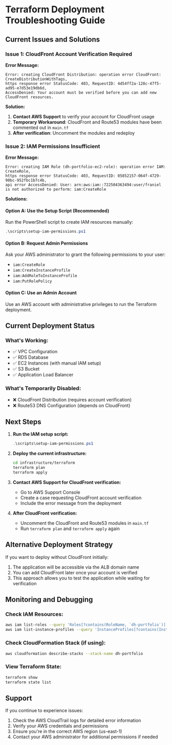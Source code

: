 # Terraform Deployment Troubleshooting Guide

## Current Issues and Solutions

### Issue 1: CloudFront Account Verification Required

**Error Message:**

```
Error: creating CloudFront Distribution: operation error CloudFront: CreateDistributionWithTags,
https response error StatusCode: 403, RequestID: 4d54ff2a-128c-47f5-ad95-e7d53e19db6d,
AccessDenied: Your account must be verified before you can add new CloudFront resources.
```

**Solution:**

1. **Contact AWS Support** to verify your account for CloudFront usage
2. **Temporary Workaround**: CloudFront and Route53 modules have been commented out in `main.tf`
3. **After verification**: Uncomment the modules and redeploy

### Issue 2: IAM Permissions Insufficient

**Error Message:**

```
Error: creating IAM Role (dh-portfolio-ec2-role): operation error IAM: CreateRole,
https response error StatusCode: 403, RequestID: 05852157-064f-4729-90bc-952fbc1b7c4b,
api error AccessDenied: User: arn:aws:iam::722504363494:user/franiel is not authorized to perform: iam:CreateRole
```

**Solutions:**

#### Option A: Use the Setup Script (Recommended)

Run the PowerShell script to create IAM resources manually:

```powershell
.\scripts\setup-iam-permissions.ps1
```

#### Option B: Request Admin Permissions

Ask your AWS administrator to grant the following permissions to your user:

- `iam:CreateRole`
- `iam:CreateInstanceProfile`
- `iam:AddRoleToInstanceProfile`
- `iam:PutRolePolicy`

#### Option C: Use an Admin Account

Use an AWS account with administrative privileges to run the Terraform deployment.

## Current Deployment Status

### What's Working:

- ✅ VPC Configuration
- ✅ RDS Database
- ✅ EC2 Instances (with manual IAM setup)
- ✅ S3 Bucket
- ✅ Application Load Balancer

### What's Temporarily Disabled:

- ❌ CloudFront Distribution (requires account verification)
- ❌ Route53 DNS Configuration (depends on CloudFront)

## Next Steps

1. **Run the IAM setup script:**

   ```powershell
   .\scripts\setup-iam-permissions.ps1
   ```

2. **Deploy the current infrastructure:**

   ```bash
   cd infrastructure/terraform
   terraform plan
   terraform apply
   ```

3. **Contact AWS Support for CloudFront verification:**

   - Go to AWS Support Console
   - Create a case requesting CloudFront account verification
   - Include the error message from the deployment

4. **After CloudFront verification:**
   - Uncomment the CloudFront and Route53 modules in `main.tf`
   - Run `terraform plan` and `terraform apply` again

## Alternative Deployment Strategy

If you want to deploy without CloudFront initially:

1. The application will be accessible via the ALB domain name
2. You can add CloudFront later once your account is verified
3. This approach allows you to test the application while waiting for verification

## Monitoring and Debugging

### Check IAM Resources:

```bash
aws iam list-roles --query 'Roles[?contains(RoleName, `dh-portfolio`)]'
aws iam list-instance-profiles --query 'InstanceProfiles[?contains(InstanceProfileName, `dh-portfolio`)]'
```

### Check CloudFormation Stack (if using):

```bash
aws cloudformation describe-stacks --stack-name dh-portfolio
```

### View Terraform State:

```bash
terraform show
terraform state list
```

## Support

If you continue to experience issues:

1. Check the AWS CloudTrail logs for detailed error information
2. Verify your AWS credentials and permissions
3. Ensure you're in the correct AWS region (us-east-1)
4. Contact your AWS administrator for additional permissions if needed
